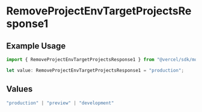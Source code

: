 # RemoveProjectEnvTargetProjectsResponse1

## Example Usage

```typescript
import { RemoveProjectEnvTargetProjectsResponse1 } from "@vercel/sdk/models/removeprojectenvop.js";

let value: RemoveProjectEnvTargetProjectsResponse1 = "production";
```

## Values

```typescript
"production" | "preview" | "development"
```